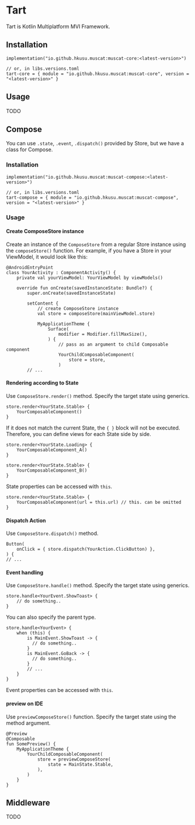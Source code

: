 # Tart

Tart is Kotlin Multiplatform MVI Framework.

## Installation

```
implementation("io.github.hkusu.muscat:muscat-core:<latest-version>")

// or, in libs.versions.toml
tart-core = { module = "io.github.hkusu.muscat:muscat-core", version = "<latest-version>" }
```

## Usage

TODO

## Compose

You can use `.state`, `.event`, `.dispatch()` provided by Store, but we have a class for Compose.

### Installation

```
implementation("io.github.hkusu.muscat:muscat-compose:<latest-version>")

// or, in libs.versions.toml
tart-compose = { module = "io.github.hkusu.muscat:muscat-compose", version = "<latest-version>" }
```

### Usage

#### Create ComposeStore instance

Create an instance of the `ComposeStore` from a regular Store instance using the `composeStore()` function.
For example, if you have a Store in your ViewModel, it would look like this:

```
@AndroidEntryPoint
class YourActivity : ComponentActivity() {
    private val yourViewModel: YourViewModel by viewModels()

    override fun onCreate(savedInstanceState: Bundle?) {
        super.onCreate(savedInstanceState)

        setContent {
            // create ComposeStore instance
            val store = composeStore(mainViewModel.store)
        
            MyApplicationTheme {
                Surface(
                    modifier = Modifier.fillMaxSize(),
                ) {
                    // pass as an argument to child Composable component
                    YourChildComposableComponent(
                        store = store,
                    )
        // ... 
```

#### Rendering according to State

Use `ComposeStore.render()` method.
Specify the target state using generics.

```
store.render<YourState.Stable> {
    YourComposableComponent()
}
```

If it does not match the current State, the `{ }` block will not be executed.
Therefore, you can define views for each State side by side.

```
store.render<YourState.Loading> {
    YourComposableComponent_A()
}

store.render<YourState.Stable> {
    YourComposableComponent_B()
}
```

State properties can be accessed with `this`.

```
store.render<YourState.Stable> {
    YourComposableComponent(url = this.url) // this. can be omitted
}
```

#### Dispatch Action

Use `ComposeStore.dispatch()` method.

```
Button(
    onClick = { store.dispatch(YourAction.ClickButton) },
) {
// ...
```

#### Event handling

Use `ComposeStore.handle()` method.
Specify the target state using generics.

```
store.handle<YourEvent.ShowToast> {
    // do something..
}
```

You can also specify the parent type.

```
store.handle<YourEvent> {
    when (this) {
        is MainEvent.ShowToast -> {
          // do something..
        }
        is MainEvent.GoBack -> {
          // do something..
        }
        // ...
    }
}
```

Event properties can be accessed with `this`.

#### preview on IDE

Use `previewComposeStore()` function.
Specify the target state using the method argument.

```
@Preview
@Composable
fun SomePreview() {
    MyApplicationTheme {
        YourChildComposableComponent(
            store = previewComposeStore(
                state = MainState.Stable,
            ),
        )
    }
}
```

## Middleware

TODO
